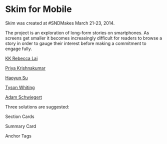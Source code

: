 Skim for Mobile
====

Skim was created at #SNDMakes March 21-23, 2014.

The project is an exploration of long-form stories on smartphones. As screens get smaller it becomes increasingly difficult for readers to browse a story in order to gauge their interest before making a commitment to engage fully.

[KK Rebecca Lai](https://twitter.com/kkrebeccalai)

[Priya Krishnakumar](https://twitter.com/priyakkumar)

[Haoyun Su](https://twitter.com/HaoyunSu)

[Tyson Whiting](https://twitter.com/komickiller)

[Adam Schwiegert](https://twitter.com/aschweig)


<dt>Three solutions are suggested:</dt>

Section Cards

Summary Card

Anchor Tags
